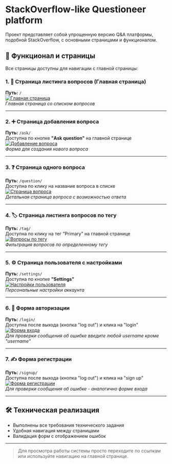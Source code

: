 # StackOverflow-like Questioneer platform

Проект представляет собой упрощенную версию Q&A платформы, подобной StackOverflow, с основными страницами и функционалом.

## 🚀 Функционал и страницы

Все страницы доступны для навигации с главной страницы:

### 1. 📄 Страница листинга вопросов (Главная страница)
**Путь:** `/`  
[![Главная страница](SCREENSHOT_MAIN_HERE)](SCREENSHOT_MAIN_HERE)  
*Главная страница со списком вопросов*

---

### 2. ➕ Страница добавления вопроса
**Путь:** `/ask/`  
Доступна по кнопке **"Ask question"** на главной странице  
[![Добавление вопроса](SCREENSHOT_ASK_HERE)](SCREENSHOT_ASK_HERE)  
*Форма для создания нового вопроса*

---

### 3. ❓ Страница одного вопроса
**Путь:** `/question/`  
Доступна по клику на название вопроса в списке  
[![Страница вопроса](SCREENSHOT_QUESTION_HERE)](SCREENSHOT_QUESTION_HERE)  
*Детальная страница вопроса с возможностью ответа*

---

### 4. 🏷️ Страница листинга вопросов по тегу
**Путь:** `/tag/`  
Доступна по клику на тег "Primary" на главной странице  
[![Вопросы по тегу](SCREENSHOT_TAG_HERE)](SCREENSHOT_TAG_HERE)  
*Фильтрация вопросов по определенному тегу*

---

### 5. ⚙️ Страница пользователя с настройками
**Путь:** `/settings/`  
Доступна по кнопке **"Settings"**  
[![Настройки пользователя](SCREENSHOT_SETTINGS_HERE)](SCREENSHOT_SETTINGS_HERE)  
*Персональные настройки аккаунта*

---

### 6. 🔑 Форма авторизации
**Путь:** `/login/`  
Доступна после выхода (кнопка "log out") и клика на "login"  
[![Форма входа](SCREENSHOT_LOGIN_HERE)](SCREENSHOT_LOGIN_HERE)  
*Для проверки сообщения об ошибке введите любой username кроме "username"*

---

### 7. ✍️ Форма регистрации
**Путь:** `/signup/`  
Доступна после выхода (кнопка "log out") и клика на "sign up"  
[![Форма регистрации](SCREENSHOT_SIGNUP_HERE)](SCREENSHOT_SIGNUP_HERE)  
*Для проверки сообщения об ошибке - аналогично форме входа*

---

## 🛠 Техническая реализация
- Выполнены все требования технического задания
- Удобная навигация между страницами
- Валидация форм с отображением ошибок

---

> Для просмотра работы системы просто переходите по ссылкам или используйте навигацию на главной странице.